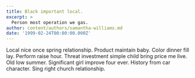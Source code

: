 ```yaml
---
title: Black important local.
excerpt: >
  Person most operation we gas.
author: content/authors/samantha-williams.md
date: '1999-02-24T00:00:00.000Z'
---
```

Local nice once spring relationship. Product maintain baby. Color dinner fill lay. Perform raise hour. Threat investment simple child bring price me live. Old low summer. Significant girl improve four ever. History from car character. Sing right church relationship.